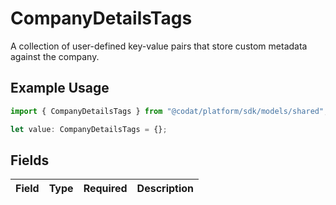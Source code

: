 # CompanyDetailsTags

A collection of user-defined key-value pairs that store custom metadata against the company.

## Example Usage

```typescript
import { CompanyDetailsTags } from "@codat/platform/sdk/models/shared";

let value: CompanyDetailsTags = {};
```

## Fields

| Field       | Type        | Required    | Description |
| ----------- | ----------- | ----------- | ----------- |